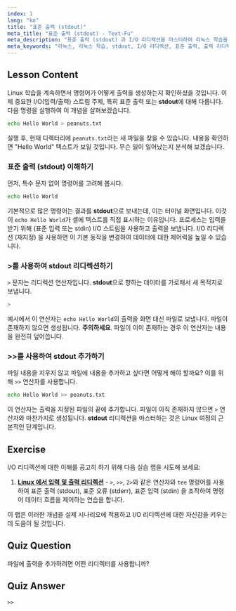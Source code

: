 ```yaml
---
index: 1
lang: "ko"
title: "표준 출력 (stdout)"
meta_title: "표준 출력 (stdout) - Text-Fu"
meta_description: "표준 출력 (stdout) 과 I/O 리디렉션을 마스터하여 리눅스 학습을 시작하세요. 이 강의에서는 > 및 >> 연산자를 사용하여 명령 출력을 파일로 리디렉션하는 방법을 다루며, 이는 모든 리눅스 사용자에게 필수적인 기술입니다."
meta_keywords: "리눅스, 리눅스 학습, stdout, I/O 리디렉션, 표준 출력, 출력 리디렉션, bash, 셸 스크립팅, 리눅스 명령어, 리눅스 튜토리얼"
---
```


## Lesson Content

Linux 학습을 계속하면서 명령어가 어떻게 출력을 생성하는지 확인하셨을 것입니다. 이제 중요한 I/O(입력/출력) 스트림 주제, 특히 표준 출력 또는 **stdout**에 대해 다룹니다. 다음 명령을 실행하여 이 개념을 살펴보겠습니다.

```bash
echo Hello World > peanuts.txt
```

실행 후, 현재 디렉터리에 `peanuts.txt`라는 새 파일을 찾을 수 있습니다. 내용을 확인하면 "Hello World" 텍스트가 보일 것입니다. 무슨 일이 일어났는지 분석해 보겠습니다.

### 표준 출력 (stdout) 이해하기

먼저, 특수 문자 없이 명령어를 고려해 봅시다.

```bash
echo Hello World
```

기본적으로 많은 명령어는 결과를 **stdout**으로 보내는데, 이는 터미널 화면입니다. 이것이 `echo Hello World`가 셸에 텍스트를 직접 표시하는 이유입니다. 프로세스는 입력을 받기 위해 (표준 입력 또는 stdin) I/O 스트림을 사용하고 출력을 보냅니다. I/O 리디렉션 (재지정) 을 사용하면 이 기본 동작을 변경하여 데이터에 대한 제어력을 높일 수 있습니다.

### >를 사용하여 stdout 리디렉션하기

`>` 문자는 리디렉션 연산자입니다. **stdout**으로 향하는 데이터를 가로채서 새 목적지로 보냅니다.

```bash
>
```

예시에서 이 연산자는 `echo Hello World`의 출력을 화면 대신 파일로 보냅니다. 파일이 존재하지 않으면 생성됩니다. **주의하세요**. 파일이 이미 존재하는 경우 이 연산자는 내용을 완전히 덮어씁니다.

### >>를 사용하여 stdout 추가하기

파일 내용을 지우지 않고 파일에 내용을 추가하고 싶다면 어떻게 해야 할까요? 이를 위해 `>>` 연산자를 사용합니다.

```bash
echo Hello World >> peanuts.txt
```

이 연산자는 출력을 지정된 파일의 끝에 추가합니다. 파일이 아직 존재하지 않으면 `>` 연산자와 마찬가지로 생성됩니다. **stdout** 리디렉션을 마스터하는 것은 Linux 여정의 근본적인 단계입니다.

## Exercise

I/O 리디렉션에 대한 이해를 공고히 하기 위해 다음 실습 랩을 시도해 보세요:

1. **[Linux 에서 입력 및 출력 리디렉션](https://labex.io/ko/labs/comptia-redirecting-input-and-output-in-linux-590840)** - `>`, `>>`, `2>`와 같은 연산자와 `tee` 명령어를 사용하여 표준 출력 (stdout), 표준 오류 (stderr), 표준 입력 (stdin) 을 조작하여 명령어 데이터 흐름을 제어하는 연습을 합니다.

이 랩은 이러한 개념을 실제 시나리오에 적용하고 I/O 리디렉션에 대한 자신감을 키우는 데 도움이 될 것입니다.

## Quiz Question

파일에 출력을 추가하려면 어떤 리디렉터를 사용합니까?

## Quiz Answer

`>>`
